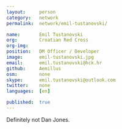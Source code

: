 ```yaml
---
layout:     person
category:   network
permalink:  network/emil-tustanovski/

name:       Emil Tustanovski
org:        Croatian Red Cross
org-img:    
position:   DM Officer / Developer
image:      emil-tustanovski.jpg
email:      emil.tustanovski@hck.hr 
github:     Aemillus
osm:        none
skype:      emil.tustanovski@outlook.com
twitter:    none
languages:  [en]

published:  true
---
```


Definitely not Dan Jones.
